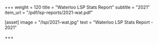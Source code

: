 +++
weight = 120
title = "Waterloo LSP Stats Report"
subtitle = "2021"
item_url = "/pdf/lsp-reports/2021-wat.pdf"


[asset]
  image = "/lsp/2021-wat.jpg"
  text = "Waterloo LSP Stats Report - 2021"


+++

